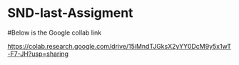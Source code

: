 # SND-last-Assigment

#Below is the Google collab link 

https://colab.research.google.com/drive/15iMndTJGksX2yYY0DcM9y5x1wT-F7-JH?usp=sharing
